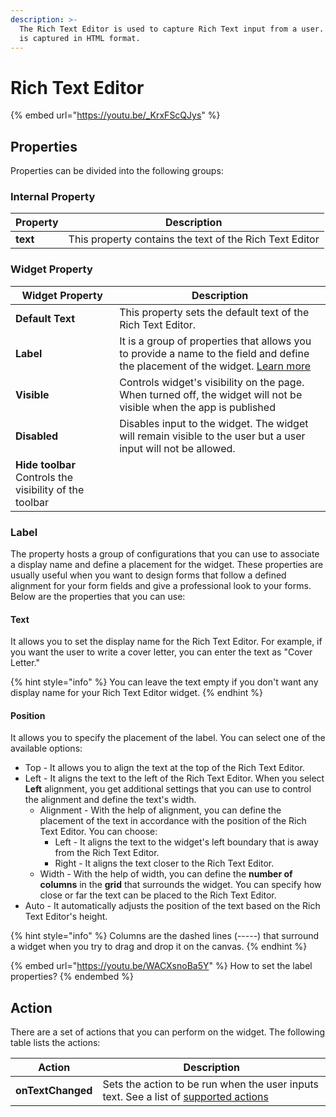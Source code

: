 ```yaml
---
description: >-
  The Rich Text Editor is used to capture Rich Text input from a user. The input
  is captured in HTML format.
---
```


# Rich Text Editor

{% embed url="https://youtu.be/_KrxFScQJys" %}

## Properties

Properties can be divided into the following groups:

### Internal Property

| Property | Description                                             |
| -------- | ------------------------------------------------------- |
| **text** | This property contains the text of the Rich Text Editor |

### Widget Property

| Widget Property                                         | Description                                                                                                                                                |
| ------------------------------------------------------- | ---------------------------------------------------------------------------------------------------------------------------------------------------------- |
| **Default Text**                                        | This property sets the default text of the Rich Text Editor.                                                                                               |
| **Label**                                               | It is a group of properties that allows you to provide a name to the field and define the placement of the widget. [Learn more](rich-text-editor.md#label) |
| **Visible**                                             | Controls widget's visibility on the page. When turned off, the widget will not be visible when the app is published                                        |
| **Disabled**                                            | Disables input to the widget. The widget will remain visible to the user but a user input will not be allowed.                                             |
| **Hide toolbar** Controls the visibility of the toolbar |                                                                                                                                                            |

### Label

The property hosts a group of configurations that you can use to associate a display name and define a placement for the widget. These properties are usually useful when you want to design forms that follow a defined alignment for your form fields and give a professional look to your forms. Below are the properties that you can use:

#### **Text**

It allows you to set the display name for the Rich Text Editor. For example, if you want the user to write a cover letter, you can enter the text as "Cover Letter."

{% hint style="info" %}
You can leave the text empty if you don't want any display name for your Rich Text Editor widget.
{% endhint %}

#### **Position**

It allows you to specify the placement of the label. You can select one of the available options:

* Top - It allows you to align the text at the top of the Rich Text Editor.
* Left - It aligns the text to the left of the Rich Text Editor. When you select **Left** alignment, you get additional settings that you can use to control the alignment and define the text's width.
  * Alignment - With the help of alignment, you can define the placement of the text in accordance with the position of the Rich Text Editor. You can choose:
    * Left - It aligns the text to the widget's left boundary that is away from the Rich Text Editor.
    * Right - It aligns the text closer to the Rich Text Editor.
  * Width - With the help of width, you can define the **number of columns** in the **grid** that surrounds the widget. You can specify how close or far the text can be placed to the Rich Text Editor.
* Auto - It automatically adjusts the position of the text based on the Rich Text Editor's height.

{% hint style="info" %}
Columns are the dashed lines (-----) that surround a widget when you try to drag and drop it on the canvas.
{% endhint %}

{% embed url="https://youtu.be/WACXsnoBa5Y" %}
How to set the label properties?
{% endembed %}

## Action

There are a set of actions that you can perform on the widget. The following table lists the actions:

| Action            | Description                                                                                                                                    |
| ----------------- | ---------------------------------------------------------------------------------------------------------------------------------------------- |
| **onTextChanged** | Sets the action to be run when the user inputs text. See a list of [supported actions](../../core-concepts/writing-code/appsmith-framework.md) |
